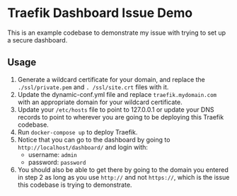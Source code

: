 Traefik Dashboard Issue Demo
=============================

This is an example codebase to demonstrate my issue with trying to set up a secure dashboard.

## Usage
1. Generate a wildcard certificate for your domain, and replace the `./ssl/private.pem` and `.
   /ssl/site.crt` files with it.
2. Update the dynamic-conf.yml file and replace `traefik.mydomain.com` with an appropriate domain
   for your wildcard certificate.
3. Update your `/etc/hosts` file to point to 127.0.0.1 or update your DNS records to point to 
   wherever you are going to be deploying this Traefik codebase.
4. Run `docker-compose up` to deploy Traefik.
5. Notice that you can go to the dashboard by going to `http://localhost/dashboard/` and login with:
   * username: `admin` 
   * password: `password` 
6. You should also be able to get there by going to the domain you entered in step 2 as long as 
   you use `http://` and not `https://`, which is the issue this codebase is trying to demonstrate.